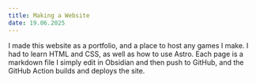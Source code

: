 ```yaml
---
title: Making a Website
date: 19.06.2025
---
```

I made this website as a portfolio, and a place to host any games I make. I had to learn HTML and CSS, as well as how to use Astro. Each page is a markdown file I simply edit in Obsidian and then push to GitHub, and the GitHub Action builds and deploys the site.